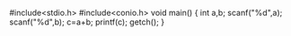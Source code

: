 #include<stdio.h>
#include<conio.h>
void main()
{
 int a,b;
 scanf("%d",a);
 scanf("%d",b);
 c=a+b;
 printf(c);
 getch();
}
